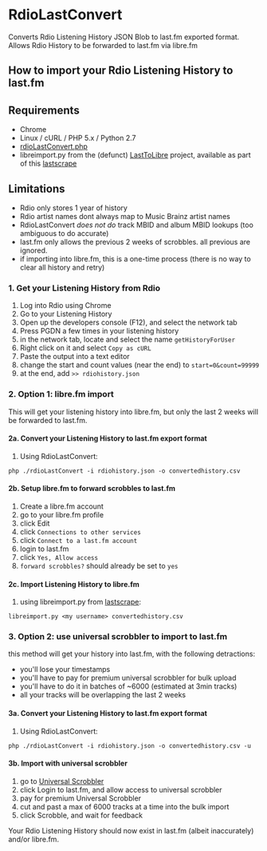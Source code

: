 # RdioLastConvert
Converts Rdio Listening History JSON Blob to last.fm exported format. Allows Rdio History to be forwarded to last.fm via libre.fm

## How to import your Rdio Listening History to last.fm

## Requirements
- Chrome
- Linux / cURL / PHP 5.x / Python 2.7
- [rdioLastConvert.php](https://github.com/cybacolt/RdioLastConvert)
- libreimport.py from the (defunct) [LastToLibre](https://gitorious.org/fmthings/lasttolibre) project, available as part of this [lastscrape](https://github.com/encukou/lastscrape-gui)

## Limitations
- Rdio only stores 1 year of history
- Rdio artist names dont always map to Music Brainz artist names
- RdioLastConvert *does not do* track MBID and album MBID lookups (too ambiguous to do accurate)
- last.fm only allows the previous 2 weeks of scrobbles. all previous are ignored.
- if importing into libre.fm, this is a one-time process (there is no way to clear all history and retry)

### 1. Get your Listening History from Rdio
1. Log into Rdio using Chrome
2. Go to your Listening History
3. Open up the developers console (F12), and select the network tab
4. Press PGDN a few times in your listening history
5. in the network tab, locate and select the name `getHistoryForUser`
6. Right click on it and select `Copy as cURL`
7. Paste the output into a text editor
8. change the start and count values (near the end) to `start=0&count=99999`
9. at the end, add  `>> rdiohistory.json`

### 2. Option 1: libre.fm import
This will get your listening history into libre.fm, but only the last 2 weeks will be forwarded to last.fm.

#### 2a. Convert your Listening History to last.fm export format
1. Using RdioLastConvert: 
```
php ./rdioLastConvert -i rdiohistory.json -o convertedhistory.csv
```

#### 2b. Setup libre.fm to forward scrobbles to last.fm
1. Create a libre.fm account
1. go to your libre.fm profile
2. click Edit
3. click `Connections to other services`
4. click `Connect to a last.fm account`
5. login to last.fm
6. click `Yes, Allow access`
7. `forward scrobbles?` should already be set to `yes`

#### 2c. Import Listening History to libre.fm
1. using libreimport.py from [lastscrape](https://github.com/encukou/lastscrape-gui):
```
libreimport.py <my username> convertedhistory.csv
```

### 3. Option 2: use universal scrobbler to import to last.fm
this method will get your history into last.fm, with the following detractions:
- you'll lose your timestamps
- you'll have to pay for premium universal scrobbler for bulk upload
- you'll have to do it in batches of ~6000 (estimated at 3min tracks)
- all your tracks will be overlapping the last 2 weeks

#### 3a. Convert your Listening History to last.fm export format
1. Using RdioLastConvert: 
```
php ./rdioLastConvert -i rdiohistory.json -o convertedhistory.csv -u
```

#### 3b. Import with universal scrobbler
1. go to [Universal Scrobbler](http://universalscrobbler.com/)
2. click Login to last.fm, and allow access to universal scrobbler
3. pay for premium Universal Scrobbler
4. cut and past a max of 6000 tracks at a time into the bulk import
5. click Scrobble, and wait for feedback

Your Rdio Listening History should now exist in last.fm (albeit inaccurately) and/or libre.fm.
